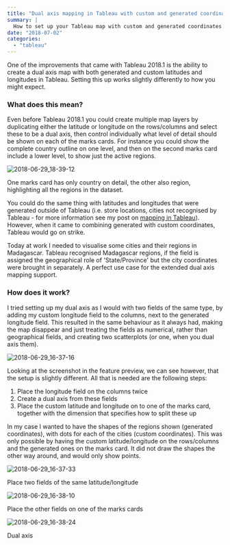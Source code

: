 ```yaml
---
title: "Dual axis mapping in Tableau with custom and generated coordinates"
summary: |
  How to set up your Tableau map with custom and generated coordinates (versions 2018.1 - 2020.3).
date: "2018-07-02"
categories: 
  - "tableau"
---
```


One of the improvements that came with Tableau 2018.1 is the ability to create a dual axis map with both generated and custom latitudes and longitudes in Tableau. Setting this up works slightly differently to how you might expect.

### What does this mean?

Even before Tableau 2018.1 you could create multiple map layers by duplicating either the latitude or longitude on the rows/columns and select these to be a dual axis, then control individually what level of detail should be shown on each of the marks cards. For instance you could show the complete country outline on one level, and then on the second marks card include a lower level, to show just the active regions.

![2018-06-29_18-39-12](https://nalediholly.files.wordpress.com/2018/06/2018-06-29_18-39-12.png)

One marks card has only country on detail, the other also region, highlighting all the regions in the dataset.

You could do the same thing with latitudes and longitudes that were generated outside of Tableau (i.e. store locations, cities not recognised by Tableau - for more information see my post on [mapping in Tableau](https://nalediholly.wordpress.com/2017/09/22/why-is-your-map-not-working-an-introduction-to-mapping-in-tableau/)). However, when it came to combining generated with custom coordinates, Tableau would go on strike.

Today at work I needed to visualise some cities and their regions in Madagascar. Tableau recognised Madagascar regions, if the field is assigned the geographical role of 'State/Province' but the city coordinates were brought in separately. A perfect use case for the extended dual axis mapping support.

### How does it work?

I tried setting up my dual axis as I would with two fields of the same type, by adding my custom longitude field to the columns, next to the generated longitude field. This resulted in the same behaviour as it always had, making the map disappear and just treating the fields as numerical, rather than geographical fields, and creating two scatterplots (or one, when you dual axis them).

![2018-06-29_16-37-16](https://nalediholly.files.wordpress.com/2018/06/2018-06-29_16-37-16.png)

Looking at the screenshot in the feature preview, we can see however, that the setup is slightly different. All that is needed are the following steps:

1. Place the longitude field on the columns twice
2. Create a dual axis from these fields
3. Place the custom latitude and longitude on to one of the marks card, together with the dimension that specifies how to split these up

In my case I wanted to have the shapes of the regions shown (generated coordinates), with dots for each of the cities (custom coordinates). This was only possible by having the custom latitude/longitude on the rows/columns and the generated ones on the marks card. It did not draw the shapes the other way around, and would only show points.

![2018-06-29_16-37-33](https://nalediholly.files.wordpress.com/2018/06/2018-06-29_16-37-33.png)

Place two fields of the same latitude/longitude

![2018-06-29_16-38-10](https://nalediholly.files.wordpress.com/2018/06/2018-06-29_16-38-101.png)

Place the other fields on one of the marks cards

![2018-06-29_16-38-24](https://nalediholly.files.wordpress.com/2018/06/2018-06-29_16-38-24.png)

Dual axis
